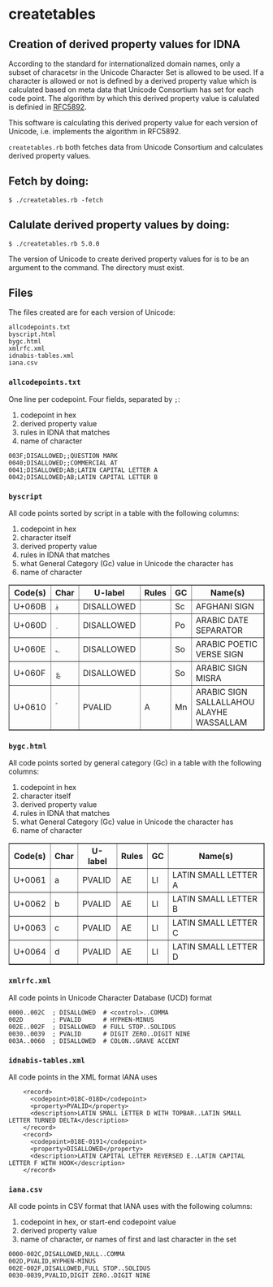 # createtables
## Creation of derived property values for IDNA

According to the standard for internationalized domain names, only a subset of characetsr in the Unicode Character Set is allowed to be used. If a character is allowed or not is defined by a derived property value which is calculated based on meta data that Unicode Consortium has set for each code point. The algorithm by which this derived property value is calulated is definied in [RFC5892](https://www.ietf.org/rfc/rfc5892.html).

This software is calculating this derived property value for each version of Unicode, i.e. implements the algorithm in RFC5892.

`createtables.rb` both fetches data from Unicode Consortium and calculates derived property values.

## Fetch by doing:

```
$ ./createtables.rb -fetch
```

## Calulate derived property values by doing:

```
$ ./createtables.rb 5.0.0
```

The version of Unicode to create derived property values for is to be an argument to the command. The directory must exist.

## Files

The files created are for each version of Unicode:

```
allcodepoints.txt
byscript.html
bygc.html
xmlrfc.xml
idnabis-tables.xml
iana.csv
```

### `allcodepoints.txt`

One line per codepoint.
Four fields, separated by `;`:

1. codepoint in hex
1. derived property value
1. rules in IDNA that matches
1. name of character

```
003F;DISALLOWED;;QUESTION MARK
0040;DISALLOWED;;COMMERCIAL AT
0041;DISALLOWED;AB;LATIN CAPITAL LETTER A
0042;DISALLOWED;AB;LATIN CAPITAL LETTER B
```

### `byscript`

All code points sorted by script in a table with the following columns:

1. codepoint in hex
1. character itself
1. derived property value
1. rules in IDNA that matches
1. what General Category (Gc) value in Unicode the character has
1. name of character

<TABLE border=1><TR><TH>Code(s)</TH><TH>Char</TD><TH>U-label</TH><TH>Rules</TH><TH>GC</TD><TH>Name(s)</TH></TR>
<TR><TD>U+060B</TD><TD>&#x060B;</TD><TD>DISALLOWED</TD><TD></TD><TD>Sc</TD><TD>AFGHANI SIGN</TD></TR>
<TR><TD>U+060D</TD><TD>&#x060D;</TD><TD>DISALLOWED</TD><TD></TD><TD>Po</TD><TD>ARABIC DATE SEPARATOR</TD></TR>
<TR><TD>U+060E</TD><TD>&#x060E;</TD><TD>DISALLOWED</TD><TD></TD><TD>So</TD><TD>ARABIC POETIC VERSE SIGN</TD></TR>
<TR><TD>U+060F</TD><TD>&#x060F;</TD><TD>DISALLOWED</TD><TD></TD><TD>So</TD><TD>ARABIC SIGN MISRA</TD></TR>
<TR><TD>U+0610</TD><TD>&#x0610;</TD><TD>PVALID</TD><TD>A</TD><TD>Mn</TD><TD>ARABIC SIGN SALLALLAHOU ALAYHE WASSALLAM</TD></TR>
</TABLE>

### `bygc.html`

All code points sorted by general category (Gc) in a table with the following columns:

1. codepoint in hex
1. character itself
1. derived property value
1. rules in IDNA that matches
1. what General Category (Gc) value in Unicode the character has
1. name of character

<TABLE border=1><TR><TH>Code(s)</TH><TH>Char</TD><TH>U-label</TH><TH>Rules</TH><TH>GC</TD><TH>Name(s)</TH></TR>
<TR><TD>U+0061</TD><TD>&#x0061;</TD><TD>PVALID</TD><TD>AE</TD><TD>Ll</TD><TD>LATIN SMALL LETTER A</TD></TR>
<TR><TD>U+0062</TD><TD>&#x0062;</TD><TD>PVALID</TD><TD>AE</TD><TD>Ll</TD><TD>LATIN SMALL LETTER B</TD></TR>
<TR><TD>U+0063</TD><TD>&#x0063;</TD><TD>PVALID</TD><TD>AE</TD><TD>Ll</TD><TD>LATIN SMALL LETTER C</TD></TR>
<TR><TD>U+0064</TD><TD>&#x0064;</TD><TD>PVALID</TD><TD>AE</TD><TD>Ll</TD><TD>LATIN SMALL LETTER D</TD></TR>
</TABLE>

### `xmlrfc.xml`

All code points in Unicode Character Database (UCD) format

```
0000..002C  ; DISALLOWED  # <control>..COMMA
002D        ; PVALID      # HYPHEN-MINUS
002E..002F  ; DISALLOWED  # FULL STOP..SOLIDUS
0030..0039  ; PVALID      # DIGIT ZERO..DIGIT NINE
003A..0060  ; DISALLOWED  # COLON..GRAVE ACCENT
```

### `idnabis-tables.xml`

All code points in the XML format IANA uses

```
    <record>
      <codepoint>018C-018D</codepoint>
      <property>PVALID</property>
      <description>LATIN SMALL LETTER D WITH TOPBAR..LATIN SMALL LETTER TURNED DELTA</description>
    </record>
    <record>
      <codepoint>018E-0191</codepoint>
      <property>DISALLOWED</property>
      <description>LATIN CAPITAL LETTER REVERSED E..LATIN CAPITAL LETTER F WITH HOOK</description>
    </record>
```

### `iana.csv`

All code points in CSV format that IANA uses with the following columns:

1. codepoint in hex, or start-end codepoint value
1. derived property value
1. name of character, or names of first and last character in the set

```
0000-002C,DISALLOWED,NULL..COMMA
002D,PVALID,HYPHEN-MINUS
002E-002F,DISALLOWED,FULL STOP..SOLIDUS
0030-0039,PVALID,DIGIT ZERO..DIGIT NINE
```
